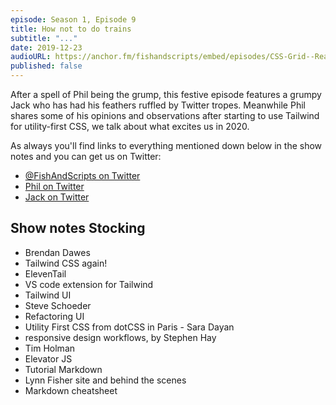 ```yaml
---
episode: Season 1, Episode 9
title: How not to do trains
subtitle: "..."
date: 2019-12-23
audioURL: https://anchor.fm/fishandscripts/embed/episodes/CSS-Grid--React-Suspense-and-AirPod-page-weight-frustrations-e99rqd
published: false
---
```


After a spell of Phil being the grump, this festive episode features a grumpy Jack who has had his feathers ruffled by Twitter tropes. Meanwhile Phil shares some of his opinions and observations after starting to use Tailwind for utility-first CSS, we talk about what excites us in 2020.

As always you'll find links to everything mentioned down below in the show notes and you can get us on Twitter:

- [@FishAndScripts on Twitter](https://twitter.com/fishandscripts)
- [Phil on Twitter](https://twitter.com/philhawksworth)
- [Jack on Twitter](https://twitter.com/jack_franklin)


## Show notes Stocking

- Brendan Dawes
- Tailwind CSS again!
- ElevenTail
- VS code extension for Tailwind
- Tailwind UI
- Steve Schoeder
- Refactoring UI
- Utility First CSS from dotCSS in Paris - Sara Dayan
- responsive design workflows, by Stephen Hay
- Tim Holman
- Elevator JS
- Tutorial Markdown
- Lynn Fisher site and behind the scenes
- Markdown cheatsheet
